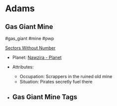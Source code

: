 # Adams
## Gas Giant Mine

#gas_giant #mine #pwp 

[Sectors Without Number](https://sectorswithoutnumber.com/sector/bfDcBzTtgpeyLUfwzjio/gasGiantMine/iXnRJANi3YNav36f5SoX)

- Planet: [Nawzira - Planet](../../../Gaming/StarsWithoutNumber/PiratesWithoutPlunder/Nawzira%20-%20Planet.md)

- Attributes:
   -   Occupation: Scrappers in the ruined old mine
   -   Situation: Pirates secretly fuel there

- Gas Giant Mine Tags
	-  
